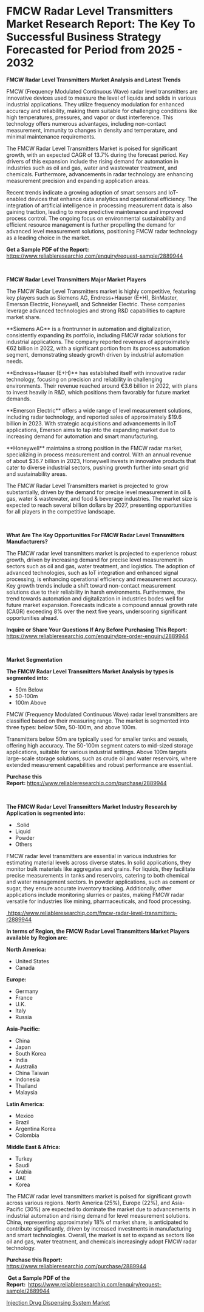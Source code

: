 <p><h1>FMCW Radar Level Transmitters Market Research Report: The Key To Successful Business Strategy Forecasted for Period from 2025 - 2032</h1></p><p><strong>FMCW Radar Level Transmitters Market Analysis and Latest Trends</strong></p>
<p><p>FMCW (Frequency Modulated Continuous Wave) radar level transmitters are innovative devices used to measure the level of liquids and solids in various industrial applications. They utilize frequency modulation for enhanced accuracy and reliability, making them suitable for challenging conditions like high temperatures, pressures, and vapor or dust interference. This technology offers numerous advantages, including non-contact measurement, immunity to changes in density and temperature, and minimal maintenance requirements.</p><p>The FMCW Radar Level Transmitters Market is poised for significant growth, with an expected CAGR of 13.7% during the forecast period. Key drivers of this expansion include the rising demand for automation in industries such as oil and gas, water and wastewater treatment, and chemicals. Furthermore, advancements in radar technology are enhancing measurement precision and expanding application areas. </p><p>Recent trends indicate a growing adoption of smart sensors and IoT-enabled devices that enhance data analytics and operational efficiency. The integration of artificial intelligence in processing measurement data is also gaining traction, leading to more predictive maintenance and improved process control. The ongoing focus on environmental sustainability and efficient resource management is further propelling the demand for advanced level measurement solutions, positioning FMCW radar technology as a leading choice in the market.</p></p>
<p><strong>Get a Sample PDF of the Report:&nbsp;</strong> <a href="https://www.reliableresearchiq.com/enquiry/request-sample/2889944?utm_campaign=3350&utm_medium=2&utm_source=Github&utm_content=ia&utm_term=14032025&utm_id=fmcw-radar-level-transmitters">https://www.reliableresearchiq.com/enquiry/request-sample/2889944</a></p>
<p>&nbsp;</p>
<p><strong>FMCW Radar Level Transmitters Major Market Players</strong></p>
<p><p>The FMCW Radar Level Transmitters market is highly competitive, featuring key players such as Siemens AG, Endress+Hauser (E+H), BinMaster, Emerson Electric, Honeywell, and Schneider Electric. These companies leverage advanced technologies and strong R&D capabilities to capture market share.</p><p>**Siemens AG** is a frontrunner in automation and digitalization, consistently expanding its portfolio, including FMCW radar solutions for industrial applications. The company reported revenues of approximately €62 billion in 2022, with a significant portion from its process automation segment, demonstrating steady growth driven by industrial automation needs.</p><p>**Endress+Hauser (E+H)** has established itself with innovative radar technology, focusing on precision and reliability in challenging environments. Their revenue reached around €3.6 billion in 2022, with plans to invest heavily in R&D, which positions them favorably for future market demands.</p><p>**Emerson Electric** offers a wide range of level measurement solutions, including radar technology, and reported sales of approximately $19.6 billion in 2023. With strategic acquisitions and advancements in IIoT applications, Emerson aims to tap into the expanding market due to increasing demand for automation and smart manufacturing.</p><p>**Honeywell** maintains a strong position in the FMCW radar market, specializing in process measurement and control. With an annual revenue of about $36.7 billion in 2023, Honeywell invests in innovative products that cater to diverse industrial sectors, pushing growth further into smart grid and sustainability areas.</p><p>The FMCW Radar Level Transmitters market is projected to grow substantially, driven by the demand for precise level measurement in oil & gas, water & wastewater, and food & beverage industries. The market size is expected to reach several billion dollars by 2027, presenting opportunities for all players in the competitive landscape.</p></p>
<p>&nbsp;</p>
<p><strong>What Are The Key Opportunities For FMCW Radar Level Transmitters Manufacturers?</strong></p>
<p><p>The FMCW radar level transmitters market is projected to experience robust growth, driven by increasing demand for precise level measurement in sectors such as oil and gas, water treatment, and logistics. The adoption of advanced technologies, such as IoT integration and enhanced signal processing, is enhancing operational efficiency and measurement accuracy. Key growth trends include a shift toward non-contact measurement solutions due to their reliability in harsh environments. Furthermore, the trend towards automation and digitalization in industries bodes well for future market expansion. Forecasts indicate a compound annual growth rate (CAGR) exceeding 8% over the next five years, underscoring significant opportunities ahead.</p></p>
<p><strong>Inquire or Share Your Questions If Any Before Purchasing This Report:</strong> <a href="https://www.reliableresearchiq.com/enquiry/pre-order-enquiry/2889944?utm_campaign=3350&utm_medium=2&utm_source=Github&utm_content=ia&utm_term=14032025&utm_id=fmcw-radar-level-transmitters">https://www.reliableresearchiq.com/enquiry/pre-order-enquiry/2889944</a></p>
<p>&nbsp;</p>
<p><strong>Market Segmentation</strong></p>
<p><strong>The FMCW Radar Level Transmitters Market Analysis by types is segmented into:</strong></p>
<p><ul><li>50m Below</li><li>50-100m</li><li>100m Above</li></ul></p>
<p><p>FMCW (Frequency Modulated Continuous Wave) radar level transmitters are classified based on their measuring range. The market is segmented into three types: below 50m, 50-100m, and above 100m. </p><p>Transmitters below 50m are typically used for smaller tanks and vessels, offering high accuracy. The 50-100m segment caters to mid-sized storage applications, suitable for various industrial settings. Above 100m targets large-scale storage solutions, such as crude oil and water reservoirs, where extended measurement capabilities and robust performance are essential.</p></p>
<p><strong>Purchase this Report:&nbsp;</strong><a href="https://www.reliableresearchiq.com/purchase/2889944?utm_campaign=3350&utm_medium=2&utm_source=Github&utm_content=ia&utm_term=14032025&utm_id=fmcw-radar-level-transmitters">https://www.reliableresearchiq.com/purchase/2889944</a></p>
<p>&nbsp;</p>
<p><strong>The FMCW Radar Level Transmitters Market Industry Research by Application is segmented into:</strong></p>
<p><ul><li>.Solid</li><li>Liquid</li><li>Powder</li><li>Others</li></ul></p>
<p><p>FMCW radar level transmitters are essential in various industries for estimating material levels across diverse states. In solid applications, they monitor bulk materials like aggregates and grains. For liquids, they facilitate precise measurements in tanks and reservoirs, catering to both chemical and water management sectors. In powder applications, such as cement or sugar, they ensure accurate inventory tracking. Additionally, other applications include monitoring slurries or pastes, making FMCW radar versatile for industries like mining, pharmaceuticals, and food processing.</p></p>
<p><a href="https://www.reliableresearchiq.com/fmcw-radar-level-transmitters-r2889944?utm_campaign=3350&utm_medium=2&utm_source=Github&utm_content=ia&utm_term=14032025&utm_id=fmcw-radar-level-transmitters">&nbsp;https://www.reliableresearchiq.com/fmcw-radar-level-transmitters-r2889944</a></p>
<p><strong>In terms of Region, the FMCW Radar Level Transmitters Market Players available by Region are:</strong></p>
<p>
    <p> <strong> North America: </strong>
        <ul>
            <li>United States</li>
            <li>Canada</li>
        </ul>
        </p> 
    <p> <strong> Europe: </strong>
        <ul>
            <li>Germany</li>
            <li>France</li>
            <li>U.K.</li>
            <li>Italy</li>
            <li>Russia</li>
        </ul>
        </p> 
    <p> <strong> Asia-Pacific: </strong>
        <ul>
            <li>China</li>
            <li>Japan</li>
            <li>South Korea</li>
            <li>India</li>
            <li>Australia</li>
            <li>China Taiwan</li>
            <li>Indonesia</li>
            <li>Thailand</li>
            <li>Malaysia</li>
        </ul>
        </p> 
    <p> <strong> Latin America: </strong>
        <ul>
            <li>Mexico</li>
            <li>Brazil</li>
            <li>Argentina Korea</li>
            <li>Colombia</li>
        </ul>
        </p> 
    <p> <strong> Middle East & Africa: </strong>
        <ul>
            <li>Turkey</li>
            <li>Saudi</li>
            <li>Arabia</li>
            <li>UAE</li>
            <li>Korea</li>
        </ul>
    </p>
    </p>
<p><p>The FMCW radar level transmitters market is poised for significant growth across various regions. North America (25%), Europe (22%), and Asia-Pacific (30%) are expected to dominate the market due to advancements in industrial automation and rising demand for level measurement solutions. China, representing approximately 18% of market share, is anticipated to contribute significantly, driven by increased investments in manufacturing and smart technologies. Overall, the market is set to expand as sectors like oil and gas, water treatment, and chemicals increasingly adopt FMCW radar technology.</p></p>
<p><strong>Purchase this Report: </strong><a href="https://www.reliableresearchiq.com/purchase/2889944?utm_campaign=3350&utm_medium=2&utm_source=Github&utm_content=ia&utm_term=14032025&utm_id=fmcw-radar-level-transmitters">https://www.reliableresearchiq.com/purchase/2889944</a></p>
<p>&nbsp;<strong>Get a Sample PDF of the Report:&nbsp;&nbsp;</strong><a href="https://www.reliableresearchiq.com/enquiry/request-sample/2889944?utm_campaign=3350&utm_medium=2&utm_source=Github&utm_content=ia&utm_term=14032025&utm_id=fmcw-radar-level-transmitters">https://www.reliableresearchiq.com/enquiry/request-sample/2889944</a></p>
<p><strong></strong></p>
<p><p><a href="https://github.com/anggigpps/Market-Research-Report-List-1/blob/main/injection-drug-dispensing-system-market.md?utm_campaign=3350&utm_medium=2&utm_source=Github&utm_content=ia&utm_term=14032025&utm_id=fmcw-radar-level-transmitters">Injection Drug Dispensing System Market</a></p></p>